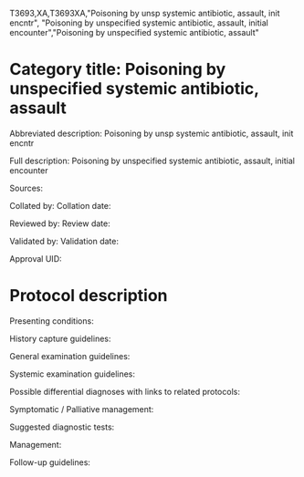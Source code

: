 T3693,XA,T3693XA,"Poisoning by unsp systemic antibiotic, assault, init encntr", "Poisoning by unspecified systemic antibiotic, assault, initial encounter","Poisoning by unspecified systemic antibiotic, assault"
# Category title: Poisoning by unspecified systemic antibiotic, assault

Abbreviated description: Poisoning by unsp systemic antibiotic, assault, init encntr

Full description: Poisoning by unspecified systemic antibiotic, assault, initial encounter

Sources:

Collated by:
Collation date:

Reviewed by:
Review date:

Validated by:
Validation date:

Approval UID:

# Protocol description

Presenting conditions:

History capture guidelines:

General examination guidelines:

Systemic examination guidelines:

Possible differential diagnoses with links to related protocols:

Symptomatic / Palliative management:

Suggested diagnostic tests:

Management:

Follow-up guidelines:
